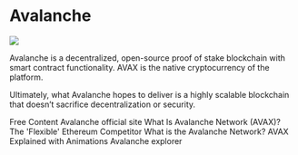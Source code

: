 # Avalanche

![](https://miro.medium.com/max/1000/0*7C4c-JdFcK3iES5P.png)

Avalanche is a decentralized, open-source proof of stake blockchain with smart contract functionality. AVAX is the native cryptocurrency of the platform.

Ultimately, what Avalanche hopes to deliver is a highly scalable blockchain that doesn’t sacrifice decentralization or security.

<ResourceGroupTitle>Free Content</ResourceGroupTitle>
<BadgeLink colorScheme='yellow' badgeText='Read' href='https://www.avax.network/'>Avalanche official site</BadgeLink>
<BadgeLink colorScheme='yellow' badgeText='Read' href='https://decrypt.co/resources/what-is-avalanche-network-avax-ava-labs'>What Is Avalanche Network (AVAX)? The 'Flexible' Ethereum Competitor</BadgeLink>
<BadgeLink badgeText='Watch' href='https://www.youtube.com/watch?v=CbM2jidEn0s'>What is the Avalanche Network? AVAX Explained with Animations
</BadgeLink>
<BadgeLink colorScheme='yellow' badgeText='Read' href='https://snowtrace.io/'>Avalanche explorer </BadgeLink>
